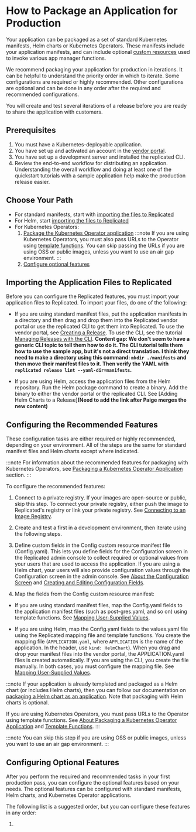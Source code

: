 # How to Package an Application for Production

Your application can be packaged as a set of standard Kubernetes manifests, Helm charts or Kubernetes Operators.
These manifests include your application manifests, and can include optional [custom resources](../reference/custom-resource-about) used to invoke various app manager functions.

We recommend packaging your application for production in iterations. It can be helpful to understand the priority order in which to iterate. Some configurations are required or highly recommended. Other configurations are optional and can be done in any order after the required and recommended configurations.

You will create and test several iterations of a release before you are ready to share the application with customers.

## Prerequisites

1. You must have a Kubernetes-deployable application.
1. You have set up and activated an account in the [vendor portal](vendor.replicated.com).
1. You have set up a development server and installed the replicated CLI.
1. Review the end-to-end workflow for distributing an application. Understanding the overall workflow and doing at least one of the quickstart tutorials with a sample application help make the production release easier.

## Choose Your Path

- For standard manifests, start with [importing the files to Replicated](#importing-the-application-files-to-replicated)
- For Helm, start [importing the files to Replicated](#importing-the-application-files-to-replicated)
- For Kubernetes Operators:
    1. [Package the Kubernetes Operator application](operator-packaging-about)
    :::note
    If you are using Kubernetes Operators, you must also pass URLs to the Operator using [template functions](packaging-template-functions).
    You can skip passing the URLs if you are using OSS or public images, unless you want to use an air gap environment.
    :::
    1. [Configure optional features](#configuring-optional-features)


## Importing the Application Files to Replicated

Before you can configure the Replicated features, you must import your application files to Replicated. To import your files, do one of the following:

- If you are using standard manifest files, put the application manifests in a directory and then drag and drop them into the Replicated vendor portal or use the replicated CLI to get them into Replicated. To use the vendor portal, see [Creating a Release](releases-creating-releases). To use the CLI, see the tutorial [Managing Releases with the CLI](tutorial-installing-with-cli). **Content gap: We don't seem to have a generic CLI topic to tell them how to do it. The CLI tutorial tells them how to use the sample app, but it's not a direct translation. I think they need to make a directory using this command: `mkdir ./manifests` and then move their manifest files to it. Then verify the YAML with `replicated release lint --yaml-dir=manifests`.**

- If you are using Helm, access the application files from the Helm repository. Run the Helm package command to create a binary. Add the binary to either the vendor portal or the replicated CLI. See [Adding Helm Charts to a Release]**(Need to add the link after Paige merges the new content)**

## Configuring the Recommended Features

These configuration tasks are either required or highly recommended, depending on your environment. All of the steps are the same for standard manifest files and Helm charts except where indicated.

:::note
For information about the recommended features for packaging with Kubernetes Operators, see [Packaging a Kubernetes Operator Application](https://docs.replicated.com/vendor/operator-packaging-about) section.
:::

To configure the recommended features:

1. Connect to a private registry. If your images are open-source or public, skip this step. To connect your private registry, either push the image to Replicated's registry or link your private registry. See [Connecting to an Image Registry](packaging-private-images).

1. Create and test a first in a development environment, then iterate using the following steps.

1. Define custom fields in the Config custom resource manifest file (Config.yaml). This lets you define fields for the Configuration screen in the Replicated admin console to collect required or optional values from your users that are used to access the application. If you are using a Helm chart, your users will also provide configuration values through the Configuration screen in the admin console. See [About the Configuration Screen](config-screen-about) and [Creating and Editing Configuration Fields](admin-console-customize-config-screen).

1. Map the fields from the Config custom resource manifest:

  - If you are using standard manifest files, map the Config.yaml fields to the application manifest files (such as post-gres.yaml, and so on) using template functions. See [Mapping User-Supplied Values](config-screen-map-inputs).

  - If you are using Helm, map the Config.yaml fields to the values.yaml file using the Replicated mapping file and template functions. You create the mapping file (`APPLICATION.yaml`, where `APPLICATION` is the name of the application. In the header, use `kind: HelmChart`). When you drag and drop your manifest files into the vendor portal, the APPLICATION.yaml files is created automatically. If you are using the CLI, you create the file manually. In both cases, you must configure the mapping file. See [Mapping User-Supplied Values](config-screen-map-inputs).

  :::note
  If your application is already templated and packaged as a Helm chart (or includes Helm charts), then you can follow our documentation on [packaging a Helm chart as an application](helm-installing-native-helm). Note that packaging with Helm charts is optional.

  If you are using Kubernetes Operators, you must pass URLs to the Operator using template functions. See [About Packaging a Kubernetes Operator Application](operator-packaging-about) and [Template Functions](packaging-template-functions).
  :::

  :::note
  You can skip this step if you are using OSS or public images, unless you want to use an air gap environment.
  :::

## Configuring Optional Features

After you perform the required and recommended tasks in your first production pass, you can configure the optional features based on your needs. The optional features can be configured with standard manifests, Helm charts, and Kubernetes Operator applications.

The following list is a suggested order, but you can configure these features in any order:

1.
